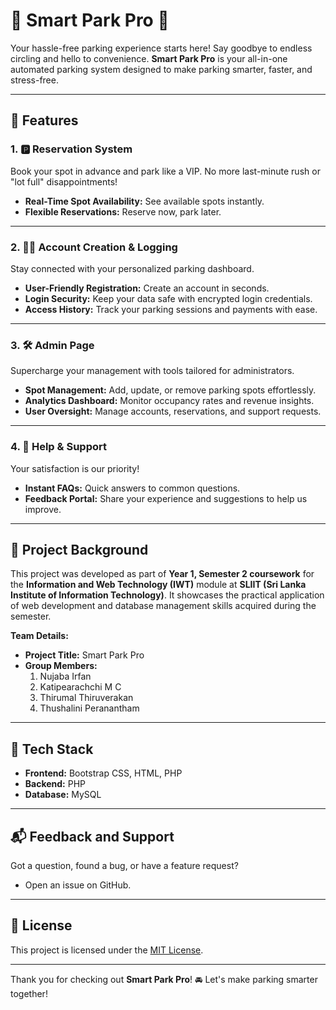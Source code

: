 # 🚗 **Smart Park Pro** 🚗  
Your hassle-free parking experience starts here! Say goodbye to endless circling and hello to convenience. **Smart Park Pro** is your all-in-one automated parking system designed to make parking smarter, faster, and stress-free.  

---

## 🌟 **Features**  
### 1. 🅿️ **Reservation System**  
Book your spot in advance and park like a VIP. No more last-minute rush or "lot full" disappointments!  
- **Real-Time Spot Availability:** See available spots instantly.  
- **Flexible Reservations:** Reserve now, park later.  

---

### 2. 🧑‍💻 **Account Creation & Logging**  
Stay connected with your personalized parking dashboard.  
- **User-Friendly Registration:** Create an account in seconds.  
- **Login Security:** Keep your data safe with encrypted login credentials.  
- **Access History:** Track your parking sessions and payments with ease.  

---

### 3. 🛠️ **Admin Page**  
Supercharge your management with tools tailored for administrators.  
- **Spot Management:** Add, update, or remove parking spots effortlessly.  
- **Analytics Dashboard:** Monitor occupancy rates and revenue insights.  
- **User Oversight:** Manage accounts, reservations, and support requests.  

---

### 4. 🤝 **Help & Support**  
Your satisfaction is our priority!  
- **Instant FAQs:** Quick answers to common questions.   
- **Feedback Portal:** Share your experience and suggestions to help us improve.  

---

## 🏫 **Project Background**  
This project was developed as part of **Year 1, Semester 2 coursework** for the **Information and Web Technology (IWT)** module at **SLIIT (Sri Lanka Institute of Information Technology)**. It showcases the practical application of web development and database management skills acquired during the semester.  

**Team Details:**  
- **Project Title:** Smart Park Pro  
- **Group Members:**  
  1. Nujaba Irfan  
  2. Katipearachchi M C 
  3. Thirumal Thiruverakan
  4. Thushalini Peranantham  
 

---

## 🔧 **Tech Stack**  
- **Frontend:** Bootstrap CSS, HTML, PHP  
- **Backend:** PHP  
- **Database:** MySQL  

---

## 📬 **Feedback and Support**  
Got a question, found a bug, or have a feature request?  
- Open an issue on GitHub.  

---

## 🌟 **License**  
This project is licensed under the [MIT License](LICENSE).  

---

Thank you for checking out **Smart Park Pro**! 🚘 Let's make parking smarter together!

